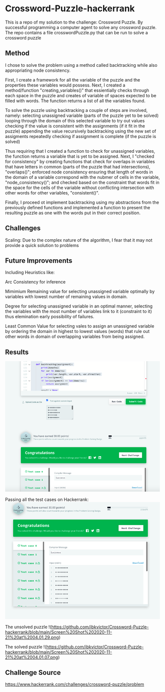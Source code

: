 # Crossword-Puzzle-hackerrank

This is a repo of my solution to the challenge: Crossword Puzzle. By successful programming a computer agent to solve any crossword puzzle.
The repo contains a file crosswordPuzzle.py that can be run to solve a crossword puzzle

## Method
I chose to solve the problem using a method called backtracking while also appropriating node consistency. 

First, I create a framework for all the variable of the puzzle and the properties these variables would possess. Next, I created a method/function "creating_variables()" that essientially checks through each space in the puzzle and creates of variable of spaces expected to be filled with words. The function returns a list of all the variables found.

To solve the puzzle using backtracking a couple of steps are involved, namely:
selecting unassigned variable (parts of the puzzle yet to be solved)
looping through the domain of this selected variable to try out values
checking if the value is consistent with the assignments (if it fit in the puzzle)
appending the value
recursively backtracking using the new set of assigments
repeatedly checking if assignment is complete (if the puzzle is solved)

Thus requiring that I created a function to check for unassigned variables, the function returns a variable that is yet to be assigned. Next, I "checked for consistency" by creating functions that check for overlaps in variables that have letters in common (parts of the puzzle that had intersections), "overlaps()"; enforced node consistency ensuring that length of words in the domain of a variable correspond with the nubmer of cells in the variable, "node_consistency()"; and checked based on the constraint that words fit in the space for the cells of the variable without conflicting intersection with other words for other variables, "consistent()".

Finally, I proceed ot implement backtracking using my abstractions from the previously defined functions and implemented a function to present the resulting puzzle as one with the words put in their correct position.

## Challenges
Scaling: Due to the complex nature of the algorithm, I fear that it may not provide a quick solution to problems 

## Future Improvements
Including Heuristics like:

Arc Consistency for inference

Mimimium Remaining value for selecting unassigned variable optimally by variables with lowest number of remaining values in domain.

Degree for selecting unassigned variable in an optimal manner, selecting the variables with the most number of variables link to it (constraint to it) thus elemination early possibility of failures.

Least Common Value for selecting vales to assign an unassigned variable by ordering the domain in highest to lowest values (words) that rule out other words in domain of overlapping variables from being assigned.

## Results

![alt text](https://github.com/ibkvictor/Crossword-Puzzle-hackerrank/blob/main/Screen%20Shot%202020-11-21%20at%2004.01.07.png?raw=true)

Passing all the test cases on Hackerrank:
![alt text](https://github.com/ibkvictor/Crossword-Puzzle-hackerrank/blob/main/Screen%20Shot%202020-11-21%20at%2004.01.29.png?raw=true)

The unsolved puzzle
!(https://github.com/ibkvictor/Crossword-Puzzle-hackerrank/blob/main/Screen%20Shot%202020-11-21%20at%2004.01.29.png)

The solved puzzle
!(https://github.com/ibkvictor/Crossword-Puzzle-hackerrank/blob/main/Screen%20Shot%202020-11-21%20at%2004.01.07.png)


## Challenge Source
https://www.hackerrank.com/challenges/crossword-puzzle/problem

